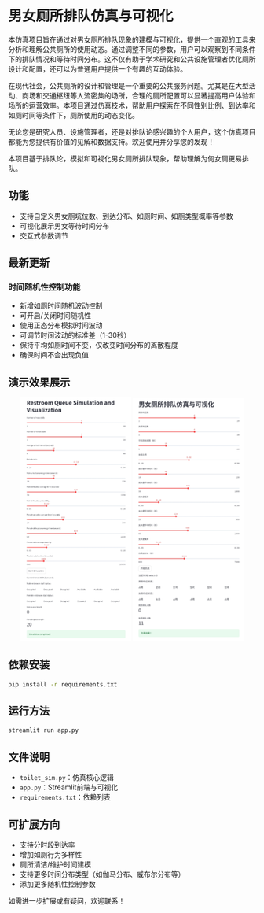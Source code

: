 # 男女厕所排队仿真与可视化

本仿真项目旨在通过对男女厕所排队现象的建模与可视化，提供一个直观的工具来分析和理解公共厕所的使用动态。通过调整不同的参数，用户可以观察到不同条件下的排队情况和等待时间分布。这不仅有助于学术研究和公共设施管理者优化厕所设计和配置，还可以为普通用户提供一个有趣的互动体验。

在现代社会，公共厕所的设计和管理是一个重要的公共服务问题。尤其是在大型活动、商场和交通枢纽等人流密集的场所，合理的厕所配置可以显著提高用户体验和场所的运营效率。本项目通过仿真技术，帮助用户探索在不同性别比例、到达率和如厕时间等条件下，厕所使用的动态变化。

无论您是研究人员、设施管理者，还是对排队论感兴趣的个人用户，这个仿真项目都能为您提供有价值的见解和数据支持。欢迎使用并分享您的发现！

本项目基于排队论，模拟和可视化男女厕所排队现象，帮助理解为何女厕更易排队。

## 功能
- 支持自定义男女厕坑位数、到达分布、如厕时间、如厕类型概率等参数
- 可视化展示男女等待时间分布
- 交互式参数调节

## 最新更新
### 时间随机性控制功能
- 新增如厕时间随机波动控制
- 可开启/关闭时间随机性
- 使用正态分布模拟时间波动
- 可调节时间波动的标准差（1-30秒）
- 保持平均如厕时间不变，仅改变时间分布的离散程度
- 确保时间不会出现负值

## 演示效果展示
<p align="center">
  <img src="images/demo_en.png" alt="English Demo" width="45%"/>
  <img src="images/demo_zh.png" alt="Chinese Demo" width="45%"/>
</p>

## 依赖安装
```bash
pip install -r requirements.txt
```

## 运行方法
```bash
streamlit run app.py
```

## 文件说明
- `toilet_sim.py`：仿真核心逻辑
- `app.py`：Streamlit前端与可视化
- `requirements.txt`：依赖列表

## 可扩展方向
- 支持分时段到达率
- 增加如厕行为多样性
- 厕所清洁/维护时间建模
- 支持更多时间分布类型（如伽马分布、威布尔分布等）
- 添加更多随机性控制参数

如需进一步扩展或有疑问，欢迎联系！ 